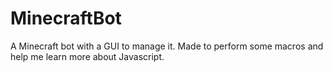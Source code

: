 # MinecraftBot
A Minecraft bot with a GUI to manage it. Made to perform some macros and help me learn more about Javascript.
